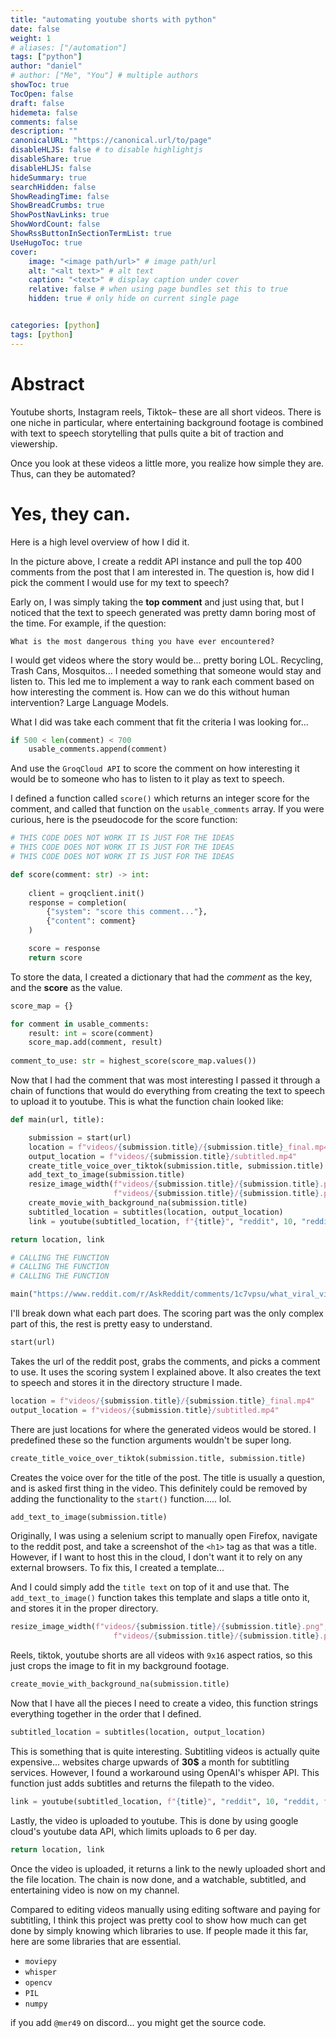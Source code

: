 ```yaml
---
title: "automating youtube shorts with python"
date: false
weight: 1
# aliases: ["/automation"]
tags: ["python"]
author: "daniel"
# author: ["Me", "You"] # multiple authors
showToc: true
TocOpen: false
draft: false
hidemeta: false
comments: false
description: ""
canonicalURL: "https://canonical.url/to/page"
disableHLJS: false # to disable highlightjs
disableShare: true
disableHLJS: false
hideSummary: true
searchHidden: false
ShowReadingTime: false
ShowBreadCrumbs: true
ShowPostNavLinks: true
ShowWordCount: false
ShowRssButtonInSectionTermList: true
UseHugoToc: true
cover:
    image: "<image path/url>" # image path/url
    alt: "<alt text>" # alt text
    caption: "<text>" # display caption under cover
    relative: false # when using page bundles set this to true
    hidden: true # only hide on current single page


categories: [python]
tags: [python]
---
```


# Abstract

  Youtube shorts, Instagram reels, Tiktok– these are all short videos. There is one niche in particular, where entertaining background footage is combined with text to speech storytelling that pulls quite a bit of traction and viewership.

  Once you look at these videos a little more, you realize how simple they are. Thus, can they be automated?

# Yes, they can.

  Here is a high level overview of how I did it.

In the picture above, I create a reddit API instance and pull the top 400 comments from the post that I am interested in. The question is, how did I pick the comment I would use for my text to speech?

Early on, I was simply taking the **top comment** and just using that, but I noticed that the text to speech generated was pretty damn boring most of the time. For example, if the question:

`What is the most dangerous thing you have ever encountered?`

I would get videos where the story would be... pretty boring LOL. Recycling, Trash Cans, Mosquitos... I needed something that someone would stay and listen to. This led me to implement a way to rank each comment based on how interesting the comment is. How can we do this without human intervention? Large Language Models.

What I did was take each comment that fit the criteria I was looking for...

```python
if 500 < len(comment) < 700
	usable_comments.append(comment)
```

And use the `GroqCloud API` to score the comment on how interesting it would be to someone who has to listen to it play as text to speech.

I defined a function called `score()` which returns an integer score for the comment, and called that function on the `usable_comments` array. If you were curious, here is the pseudocode for the score function:

```python
# THIS CODE DOES NOT WORK IT IS JUST FOR THE IDEAS
# THIS CODE DOES NOT WORK IT IS JUST FOR THE IDEAS
# THIS CODE DOES NOT WORK IT IS JUST FOR THE IDEAS

def score(comment: str) -> int:
	
	client = groqclient.init()
	response = completion(
		{"system": "score this comment..."},
		{"content": comment}
	)

	score = response
	return score
```

To store the data, I created a dictionary that had the _comment_ as the key, and the **score** as the value.

```python
score_map = {}

for comment in usable_comments:
	result: int = score(comment)
	score_map.add(comment, result)
	
comment_to_use: str = highest_score(score_map.values())
```

Now that I had the comment that was most interesting I passed it through a chain of functions that would do everything from creating the text to speech to upload it to youtube. This is what the function chain looked like:

```python
def main(url, title):

	submission = start(url)
	location = f"videos/{submission.title}/{submission.title}_final.mp4"
	output_location = f"videos/{submission.title}/subtitled.mp4"
	create_title_voice_over_tiktok(submission.title, submission.title)
	add_text_to_image(submission.title)
	resize_image_width(f"videos/{submission.title}/{submission.title}.png",
				       f"videos/{submission.title}/{submission.title}.png")
	create_movie_with_background_na(submission.title)
	subtitled_location = subtitles(location, output_location)
	link = youtube(subtitled_location, f"{title}", "reddit", 10, "reddit, funny,                    shorts", "public", False)

return location, link

# CALLING THE FUNCTION
# CALLING THE FUNCTION
# CALLING THE FUNCTION

main("https://www.reddit.com/r/AskReddit/comments/1c7vpsu/what_viral_video_is_fake_but_people_think_its_real/", "#shorts")

```

I'll break down what each part does. The scoring part was the only complex part of this, the rest is pretty easy to understand.

```python
start(url)
```
Takes the url of the reddit post, grabs the comments, and picks a comment to use. It uses the scoring system I explained above. It also creates the text to speech and stores it in the directory structure I made.

```python
location = f"videos/{submission.title}/{submission.title}_final.mp4"
output_location = f"videos/{submission.title}/subtitled.mp4"
```
There are just locations for where the generated videos would be stored. I predefined these so the function arguments wouldn't be super long.

```python
create_title_voice_over_tiktok(submission.title, submission.title)
```
Creates the voice over for the title of the post. The title is usually a question, and is asked first thing in the video. This definitely could be removed by adding the functionality to the `start()` function..... lol.

```python
add_text_to_image(submission.title)
```
Originally, I was using a selenium script to manually open Firefox, navigate to the reddit post, and take a screenshot of the `<h1>` tag as that was a title. However, if I want to host this in the cloud, I don't want it to rely on any external browsers. To fix this, I created a template...

And I could simply add the `title text` on top of it and use that. The `add_text_to_image()` function takes this template and slaps a title onto it, and stores it in the proper directory.

```python
resize_image_width(f"videos/{submission.title}/{submission.title}.png",
				       f"videos/{submission.title}/{submission.title}.png")
```
Reels, tiktok, youtube shorts are all videos with `9x16` aspect ratios, so this just crops the image to fit in my background footage.

```python
create_movie_with_background_na(submission.title)
```
Now that I have all the pieces I need to create a video, this function strings everything together in the order that I defined. 

```python
subtitled_location = subtitles(location, output_location)
```
This is something that is quite interesting. Subtitling videos is actually quite expensive... websites charge upwards of **30$** a month for subtitling services. However, I found a workaround using OpenAI's whisper API. This function just adds subtitles and returns the filepath to the video.

```python
link = youtube(subtitled_location, f"{title}", "reddit", 10, "reddit, funny,                    shorts", "public", False)
```
Lastly, the video is uploaded to youtube. This is done by using google cloud's youtube data API, which limits uploads to 6 per day. 

```python
return location, link
```
Once the video is uploaded, it returns a link to the newly uploaded short and the file location. The chain is now done, and a watchable, subtitled, and entertaining video is now on my channel. 

Compared to editing videos manually using editing software and paying for subtitling, I think this project was pretty cool to show how much can get done by simply knowing which libraries to use. If people made it this far, here are some libraries that are essential.

- `moviepy`
- `whisper`
- `opencv`
- `PIL`
- `numpy`

if you add `@mer49` on discord... you might get the source code.



